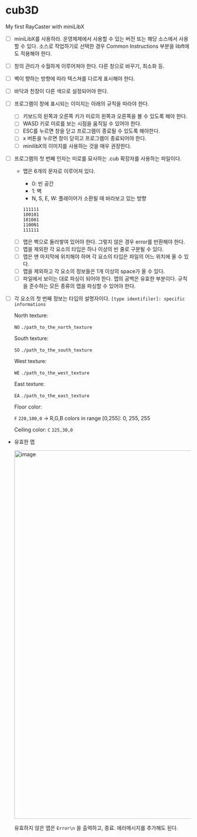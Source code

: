 # cub3D
My first RayCaster with miniLibX

- [ ] miniLibX를 사용하라. 
운영체제에서 사용할 수 있는 버전 또는 해당 소스에서 사용할 수 있다. 소스로 작업하기로 선택한 경우 Common Instructions 부분을 libft에도 적용해야 한다.
- [ ] 창의 관리가 수월하게 이루어져야 한다. 
다른 창으로 바꾸기, 최소화 등.
- [ ] 벽이 향하는 방향에 따라 텍스쳐를 다르게 표시해야 한다.
- [ ] 바닥과 천장이 다른 색으로 설정되어야 한다.
- [ ] 프로그램이 창에 표시되는 이미지는 아래의 규칙을 따라야 한다.
    - [ ] 키보드의 왼쪽과 오른쪽 키가 미로의 왼쪽과 오른쪽을 볼 수 있도록 해야 한다.
    - [ ] WASD 키로 미로를 보는 시점을 움직일 수 있어야 한다.
    - [ ] ESC를 누르면 창을 닫고 프로그램이 종료될 수 있도록 해야한다.
    - [ ] x 버튼을 누르면 창이 닫히고 프로그램이 종료되어야 한다.
    - [ ] minilibX의 이미지를 사용하는 것을 매우 권장한다.
- [ ] 프로그램의 첫 번째 인자는 미로를 묘사하는 .cub 확장자를 사용하는  파일이다.
    - 맵은 6개의 문자로 이루어져 있다.
        - 0: 빈 공간
        - 1: 벽
        - N, S, E, W: 플레이어가 소환될 때 바라보고 있는 방향
        
        ```
        111111
        100101
        101001
        1100N1
        111111
        ```
        
    - [ ] 맵은 벽으로 둘러쌓여 있어야 한다. 그렇지 않은 경우 error를 반환해야 한다.
    - [ ] 맵을 제외한 각 요소의 타입은 하나 이상의 빈 줄로 구분될 수 있다.
    - [ ] 맵은 맨 마지막에 위치해야 하며 각 요소의 타입은 파일의 어느 위치에 올 수 있다.
    - [ ] 맵을 제외하고 각 요소의 정보들은 1개 이상의 space가 올 수 있다.
    - [ ] 파일에서 보이는 대로 파싱이 되어야 한다. 맵의 공백은 유효한 부분이다. 규칙을 준수하는 모든 종류의 맵을 파싱할 수 있어야 한다.
- [ ] 각  요소의 첫 번째 정보는 타입의 설명자이다. `[type identifiler]: specific informations`
    
    North texture:
    
    `NO` `./path_to_the_north_texture`
    
    South texture:
    
    `SO` `./path_to_the_south_texture`
    
    West texture:
    
    `WE` `./path_to_the_west_texture`
    
    East texture:
    
    `EA` `./path_to_the_east_texture`
    
    Floor color:
    
    `F` `220,100,0` → R,G,B colors in range [0,255]: 0, 255, 255
    
    Ceiling color:
    `C` `225,30,0`
    
- 유효한 맵
    
   <img width="1000" alt="image" src="https://user-images.githubusercontent.com/99523863/228504677-603ca193-29c0-420b-b3b0-11d96d862e6d.png">
    
    유효하지 않은 맵은 `Error\n` 을 출력하고, 종료. 에러메시지를 추가해도 된다.
